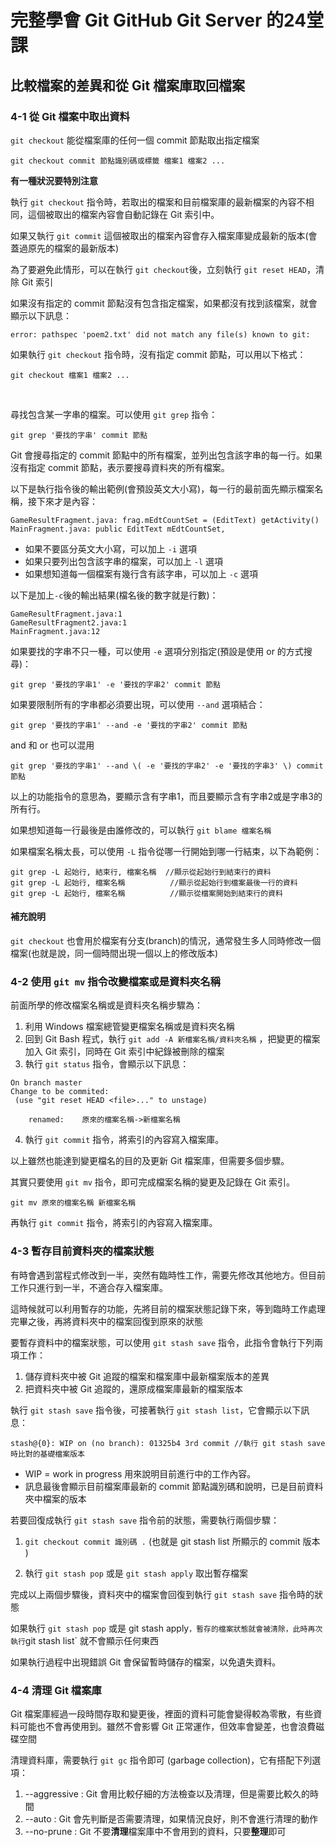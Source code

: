 # 完整學會 Git GitHub Git Server 的24堂課

## 比較檔案的差異和從 Git 檔案庫取回檔案

### 4-1 從 Git 檔案中取出資料

`git checkout` 能從檔案庫的任何一個 commit 節點取出指定檔案

```
git checkout commit 節點識別碼或標籤 檔案1 檔案2 ...
```

**有一種狀況要特別注意**

執行 `git checkout` 指令時，若取出的檔案和目前檔案庫的最新檔案的內容不相同，這個被取出的檔案內容會自動記錄在 Git 索引中。

如果又執行 `git commit` 這個被取出的檔案內容會存入檔案庫變成最新的版本(會蓋過原先的檔案的最新版本)

為了要避免此情形，可以在執行 `git checkout`後，立刻執行 `git reset HEAD`，清除 Git 索引

如果沒有指定的 commit 節點沒有包含指定檔案，如果都沒有找到該檔案，就會顯示以下訊息：

```
error: pathspec 'poem2.txt' did not match any file(s) known to git:
```

如果執行 `git checkout` 指令時，沒有指定 commit 節點，可以用以下格式：

```
git checkout 檔案1 檔案2 ...
```

<br>

尋找包含某一字串的檔案。可以使用 `git grep` 指令：

```
git grep '要找的字串' commit 節點
```

Git 會搜尋指定的 commit 節點中的所有檔案，並列出包含該字串的每一行。如果沒有指定 commit 節點，表示要搜尋資料夾的所有檔案。

以下是執行指令後的輸出範例(會預設英文大小寫)，每一行的最前面先顯示檔案名稱，接下來才是內容：

```
GameResultFragment.java: frag.mEdtCountSet = (EditText) getActivity()
MainFragment.java: public EditText mEdtCountSet,
```

+ 如果不要區分英文大小寫，可以加上 `-i` 選項
+ 如果只要列出包含該字串的檔案，可以加上 `-l` 選項
+ 如果想知道每一個檔案有幾行含有該字串，可以加上 `-c` 選項

以下是加上`-c`後的輸出結果(檔名後的數字就是行數)：

```
GameResultFragment.java:1
GameResultFragment2.java:1
MainFragment.java:12
```

如果要找的字串不只一種，可以使用 `-e` 選項分別指定(預設是使用 or 的方式搜尋)：

```
git grep '要找的字串1' -e '要找的字串2' commit 節點
```

如果要限制所有的字串都必須要出現，可以使用 `--and` 選項結合：

```
git grep '要找的字串1' --and -e '要找的字串2' commit 節點
```

and 和 or 也可以混用

```
git grep '要找的字串1' --and \( -e '要找的字串2' -e '要找的字串3' \) commit 節點
```

以上的功能指令的意思為，要顯示含有字串1，而且要顯示含有字串2或是字串3的所有行。

如果想知道每一行最後是由誰修改的，可以執行 `git blame 檔案名稱`

如果檔案名稱太長，可以使用 `-L` 指令從哪一行開始到哪一行結束，以下為範例：

```
git grep -L 起始行, 結束行, 檔案名稱  //顯示從起始行到結束行的資料
git grep -L 起始行, 檔案名稱          //顯示從起始行到檔案最後一行的資料
git grep -L 起始行, 檔案名稱          //顯示從檔案開始到結束行的資料
```

#### 補充說明

`git checkout` 也會用於檔案有分支(branch)的情況，通常發生多人同時修改一個檔案(也就是說，同一個時間出現一個以上的修改版本)

### 4-2 使用 `git mv` 指令改變檔案或是資料夾名稱

前面所學的修改檔案名稱或是資料夾名稱步驟為：

1. 利用 Windows 檔案總管變更檔案名稱或是資料夾名稱
2. 回到 Git Bash 程式，執行 `git add -A 新檔案名稱/資料夾名稱` ，把變更的檔案加入 Git 索引，同時在 Git 索引中紀錄被刪除的檔案
3. 執行 `git status` 指令，會顯示以下訊息：

```
On branch master
Change to be commited:
 (use "git reset HEAD <file>..." to unstage)

	renamed:	原來的檔案名稱->新檔案名稱
``` 
4. 執行 `git commit` 指令，將索引的內容寫入檔案庫。

以上雖然也能達到變更檔名的目的及更新 Git 檔案庫，但需要多個步驟。

其實只要使用 `git mv` 指令，即可完成檔案名稱的變更及記錄在 Git 索引。

```
git mv 原來的檔案名稱 新檔案名稱
```

再執行 `git commit` 指令，將索引的內容寫入檔案庫。

### 4-3 暫存目前資料夾的檔案狀態

有時會遇到當程式修改到一半，突然有臨時性工作，需要先修改其他地方。但目前工作只進行到一半，不適合存入檔案庫。

這時候就可以利用暫存的功能，先將目前的檔案狀態記錄下來，等到臨時工作處理完畢之後，再將資料夾中的檔案回復到原來的狀態

要暫存資料中的檔案狀態，可以使用 `git stash save` 指令，此指令會執行下列兩項工作：

1. 儲存資料夾中被 Git 追蹤的檔案和檔案庫中最新檔案版本的差異
2. 把資料夾中被 Git 追蹤的，還原成檔案庫最新的檔案版本

執行 `git stash save` 指令後，可接著執行 `git stash list`，它會顯示以下訊息：

```
stash@{0}: WIP on (no branch): 01325b4 3rd commit //執行 git stash save 時比對的基礎檔案版本
```

+ WIP = work in progress 用來說明目前進行中的工作內容。
+ 訊息最後會顯示目前檔案庫最新的 commit 節點識別碼和說明，已是目前資料夾中檔案的版本

若要回復成執行 `git stash save` 指令前的狀態，需要執行兩個步驟：

1. `git checkout commit 識別碼 .` (也就是 git stash list 所顯示的 commit 版本 )

2. 執行 `git stash pop` 或是 `git stash apply` 取出暫存檔案

完成以上兩個步驟後，資料夾中的檔案會回復到執行 `git stash save` 指令時的狀態

如果執行 `git stash pop` 或是 git stash apply` ，暫存的檔案狀態就會被清除，此時再次執行 `git stash list` 就不會顯示任何東西

如果執行過程中出現錯誤 Git 會保留暫時儲存的檔案，以免遺失資料。

### 4-4 清理 Git 檔案庫

Git 檔案庫經過一段時間存取和變更後，裡面的資料可能會變得較為零散，有些資料可能也不會再使用到。雖然不會影響 Git 正常運作，但效率會變差，也會浪費磁碟空間

清理資料庫，需要執行 `git gc` 指令即可 (garbage collection)，它有搭配下列選項：

1. --aggressive : Git 會用比較仔細的方法檢查以及清理，但是需要比較久的時間
2. --auto       : Git 會先判斷是否需要清理，如果情況良好，則不會進行清理的動作
3. --no-prune   : Git 不要**清理**檔案庫中不會用到的資料，只要**整理**即可